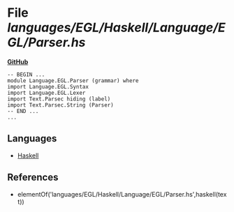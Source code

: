 # File _languages/EGL/Haskell/Language/EGL/Parser.hs_
**[GitHub](https://github.com/softlang/yas/blob/master/languages/EGL/Haskell/Language/EGL/Parser.hs)**
```
-- BEGIN ...
module Language.EGL.Parser (grammar) where
import Language.EGL.Syntax
import Language.EGL.Lexer
import Text.Parsec hiding (label)
import Text.Parsec.String (Parser)
-- END ...
...
```

## Languages
* [Haskell](../languages/Haskell.md)

## References
* elementOf('languages/EGL/Haskell/Language/EGL/Parser.hs',haskell(text))
